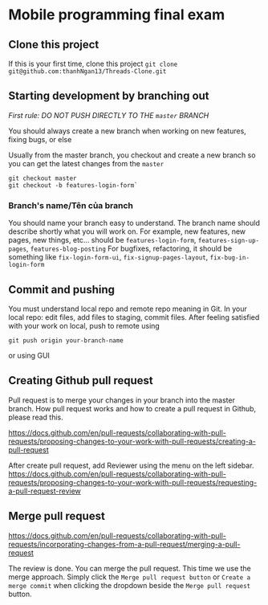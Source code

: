# Mobile programming final exam

## Clone this project
If this is your first time, clone this project
`git clone git@github.com:thanhNgan13/Threads-Clone.git`


## Starting development by branching out

*First rule: DO NOT PUSH DIRECTLY TO THE `master` BRANCH*

You should always create a new branch when working on new features, fixing bugs, or else

Usually from the master branch, you checkout and create a new branch so you can get the latest changes from the `master`
```
git checkout master
git checkout -b features-login-form`
```

### Branch's name/Tên của branch
You should name your branch easy to understand. The branch name should describe shortly what you will work on.
For example, new features, new pages, new things, etc... should be
`features-login-form`, `features-sign-up-pages`, `features-blog-posting`
For bugfixes, refactoring, it should be something like
`fix-login-form-ui`, `fix-signup-pages-layout`, `fix-bug-in-login-form`

## Commit and pushing

You must understand local repo and remote repo meaning in Git.
In your local repo: edit files, add files to staging, commit files. After feeling satisfied with your work on local, push to remote using
```
git push origin your-branch-name
```
or using GUI

## Creating Github pull request

Pull request is to merge your changes in your branch into the master branch.
How pull request works and how to create a pull request in Github, please read this.

https://docs.github.com/en/pull-requests/collaborating-with-pull-requests/proposing-changes-to-your-work-with-pull-requests/creating-a-pull-request

After create pull request, add Reviewer using the menu on the left sidebar.
https://docs.github.com/en/pull-requests/collaborating-with-pull-requests/proposing-changes-to-your-work-with-pull-requests/requesting-a-pull-request-review


## Merge pull request
https://docs.github.com/en/pull-requests/collaborating-with-pull-requests/incorporating-changes-from-a-pull-request/merging-a-pull-request

The review is done. You can merge the pull request. This time we use the merge approach.
Simply click the `Merge pull request button` or `Create a merge commit` when clicking the dropdown beside the `Merge pull request` button.
